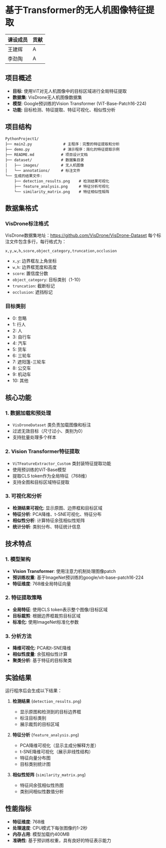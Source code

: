 # 基于Transformer的无人机图像特征提取

| 课设成员 | 贡献 |
|------|----|
| 王建辉  | A  |
|李劲陶|A|

## 项目概述

- **目标**: 使用ViT对无人机图像中的目标区域进行全局特征提取
- **数据集**: VisDrone无人机图像数据集
- **模型**: Google预训练的Vision Transformer (ViT-Base-Patch16-224)
- **功能**: 目标检测、特征提取、特征可视化、相似性分析

## 项目结构

```
PythonProject1/
├── main2.py              # 主程序：完整的特征提取和分析
├── demo.py               # 演示程序：简化的特征提取示例
├── README.md            # 项目设计文档
├── dataset/             # 数据集目录
│   ├── images/          # 无人机图像
│   └── annotations/     # 标注文件
└── 生成的结果文件:
    ├── detection_results.png    # 检测结果可视化
    ├── feature_analysis.png     # 特征分析可视化
    └── similarity_matrix.png    # 特征相似性矩阵
```

## 数据集格式

### VisDrone标注格式
VisDrone数据集地址：https://github.com/VisDrone/VisDrone-Dataset
每个标注文件包含多行，每行格式为：
```
x,y,w,h,score,object_category,truncation,occlusion
```
- `x,y`: 边界框左上角坐标
- `w,h`: 边界框宽度和高度
- `score`: 置信度分数
- `object_category`: 目标类别（1-10）
- `truncation`: 截断标记
- `occlusion`: 遮挡标记

### 目标类别
- 0: 忽略
- 1: 行人
- 2: 人
- 3: 自行车
- 4: 汽车
- 5: 货车
- 6: 三轮车
- 7: 遮阳篷-三轮车
- 8: 公交车
- 9: 机动车
- 10: 其他

## 核心功能

### 1. 数据加载和预处理
- `VisDroneDataset` 类负责加载图像和标注
- 过滤无效目标（尺寸过小、类别为0）
- 支持批量处理多个样本

### 2. Vision Transformer特征提取
- `ViTFeatureExtractor_Custom` 类封装特征提取功能
- 使用预训练的ViT-Base模型
- 提取CLS token作为全局特征（768维）
- 支持全图和目标区域特征提取

### 3. 可视化和分析
- **检测结果可视化**: 显示原图、边界框和目标区域
- **特征分析**: PCA降维、t-SNE可视化、特征分布
- **相似性分析**: 计算特征余弦相似性矩阵
- **统计分析**: 类别分布、特征统计信息

## 技术特点

### 1. 模型架构
- **Vision Transformer**: 使用注意力机制处理图像patch
- **预训练权重**: 基于ImageNet预训练的google/vit-base-patch16-224
- **特征维度**: 768维全局特征向量

### 2. 特征提取策略
- **全局特征**: 使用CLS token表示整个图像/目标区域
- **目标裁剪**: 根据边界框裁剪目标区域
- **标准化**: 使用ImageNet标准化参数

### 3. 分析方法
- **降维可视化**: PCA和t-SNE降维
- **相似性度量**: 余弦相似性计算
- **聚类分析**: 基于特征的目标聚类

## 实验结果

运行程序后会生成以下结果：

1. **检测结果** (`detection_results.png`)
   - 显示原图和检测到的目标边界框
   - 标注目标类别
   - 展示裁剪的目标区域

2. **特征分析** (`feature_analysis.png`)
   - PCA降维可视化（显示主成分解释方差）
   - t-SNE降维可视化（展示非线性结构）
   - 特征向量分布图
   - 目标类别统计图

3. **相似性矩阵** (`similarity_matrix.png`)
   - 特征间余弦相似性热图
   - 类别间相似性数值分析

## 性能指标
- **特征维度**: 768维
- **处理速度**: CPU模式下每张图像约1-2秒
- **内存占用**: 模型加载约400MB
- **准确性**: 基于预训练权重，具有良好的特征表示能力


